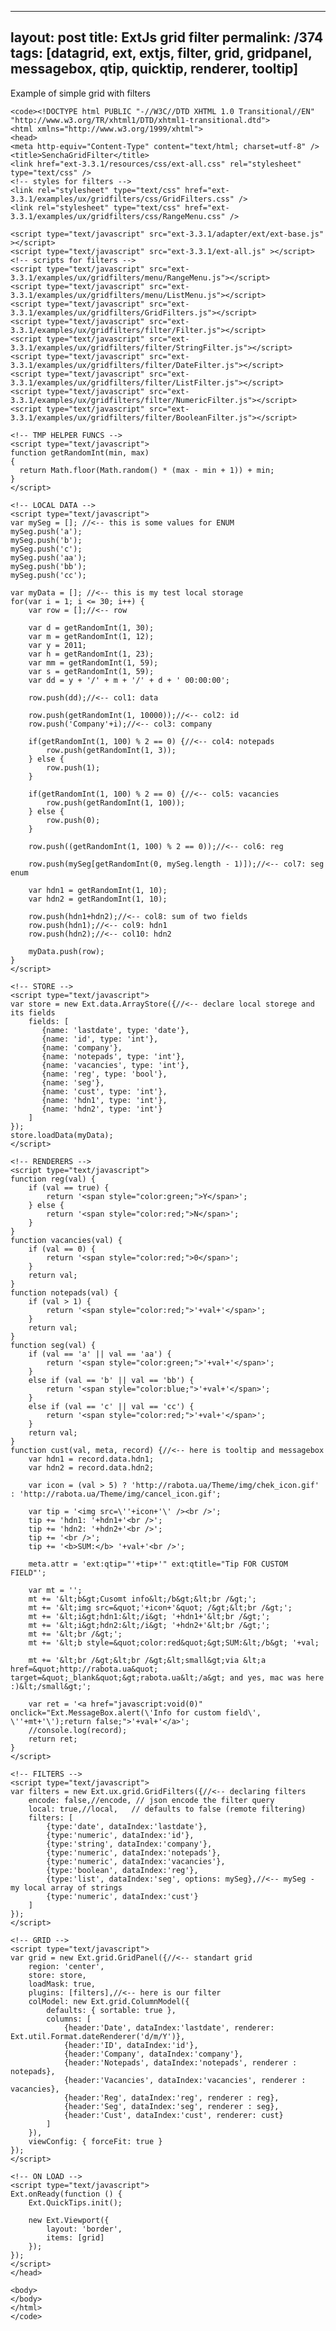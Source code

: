 ---
layout: post
title: ExtJs grid filter
permalink: /374
tags: [datagrid, ext, extjs, filter, grid, gridpanel, messagebox, qtip, quicktip, renderer, tooltip]
----

Example of simple grid with filters

    
    <code><!DOCTYPE html PUBLIC "-//W3C//DTD XHTML 1.0 Transitional//EN" "http://www.w3.org/TR/xhtml1/DTD/xhtml1-transitional.dtd">
    <html xmlns="http://www.w3.org/1999/xhtml">
    <head>
    <meta http-equiv="Content-Type" content="text/html; charset=utf-8" />
    <title>SenchaGridFilter</title>
    <link href="ext-3.3.1/resources/css/ext-all.css" rel="stylesheet" type="text/css" />
    <!-- styles for filters -->
    <link rel="stylesheet" type="text/css" href="ext-3.3.1/examples/ux/gridfilters/css/GridFilters.css" />
    <link rel="stylesheet" type="text/css" href="ext-3.3.1/examples/ux/gridfilters/css/RangeMenu.css" />
    
    <script type="text/javascript" src="ext-3.3.1/adapter/ext/ext-base.js" ></script>
    <script type="text/javascript" src="ext-3.3.1/ext-all.js" ></script>
    <!-- scripts for filters -->
    <script type="text/javascript" src="ext-3.3.1/examples/ux/gridfilters/menu/RangeMenu.js"></script>
    <script type="text/javascript" src="ext-3.3.1/examples/ux/gridfilters/menu/ListMenu.js"></script>
    <script type="text/javascript" src="ext-3.3.1/examples/ux/gridfilters/GridFilters.js"></script>
    <script type="text/javascript" src="ext-3.3.1/examples/ux/gridfilters/filter/Filter.js"></script>
    <script type="text/javascript" src="ext-3.3.1/examples/ux/gridfilters/filter/StringFilter.js"></script>
    <script type="text/javascript" src="ext-3.3.1/examples/ux/gridfilters/filter/DateFilter.js"></script>
    <script type="text/javascript" src="ext-3.3.1/examples/ux/gridfilters/filter/ListFilter.js"></script>
    <script type="text/javascript" src="ext-3.3.1/examples/ux/gridfilters/filter/NumericFilter.js"></script>
    <script type="text/javascript" src="ext-3.3.1/examples/ux/gridfilters/filter/BooleanFilter.js"></script>
    
    <!-- TMP HELPER FUNCS -->
    <script type="text/javascript">
    function getRandomInt(min, max)
    {
      return Math.floor(Math.random() * (max - min + 1)) + min;
    }
    </script>
    
    <!-- LOCAL DATA -->
    <script type="text/javascript">
    var mySeg = []; //<-- this is some values for ENUM
    mySeg.push('a');
    mySeg.push('b');
    mySeg.push('c');
    mySeg.push('aa');
    mySeg.push('bb');
    mySeg.push('cc');
    
    var myData = []; //<-- this is my test local storage
    for(var i = 1; i <= 30; i++) {
    	var row = [];//<-- row
    
    	var d = getRandomInt(1, 30);
    	var m = getRandomInt(1, 12);
    	var y = 2011;
    	var h = getRandomInt(1, 23);
    	var mm = getRandomInt(1, 59);
    	var s = getRandomInt(1, 59);
    	var dd = y + '/' + m + '/' + d + ' 00:00:00';
    
    	row.push(dd);//<-- col1: data
    
    	row.push(getRandomInt(1, 10000));//<-- col2: id
    	row.push('Company'+i);//<-- col3: company
    
    	if(getRandomInt(1, 100) % 2 == 0) {//<-- col4: notepads
    		row.push(getRandomInt(1, 3));
    	} else {
    		row.push(1);
    	}
    
    	if(getRandomInt(1, 100) % 2 == 0) {//<-- col5: vacancies
    		row.push(getRandomInt(1, 100));
    	} else {
    		row.push(0);
    	}
    
    	row.push((getRandomInt(1, 100) % 2 == 0));//<-- col6: reg
    
    	row.push(mySeg[getRandomInt(0, mySeg.length - 1)]);//<-- col7: seg enum
    
    	var hdn1 = getRandomInt(1, 10);
    	var hdn2 = getRandomInt(1, 10);
    
    	row.push(hdn1+hdn2);//<-- col8: sum of two fields
    	row.push(hdn1);//<-- col9: hdn1
    	row.push(hdn2);//<-- col10: hdn2
    
    	myData.push(row);
    }
    </script>
    
    <!-- STORE -->
    <script type="text/javascript">
    var store = new Ext.data.ArrayStore({//<-- declare local storege and its fields
    	fields: [
    	   {name: 'lastdate', type: 'date'},
    	   {name: 'id', type: 'int'},
    	   {name: 'company'},
    	   {name: 'notepads', type: 'int'},
    	   {name: 'vacancies', type: 'int'},
    	   {name: 'reg', type: 'bool'},
    	   {name: 'seg'},
    	   {name: 'cust', type: 'int'},
    	   {name: 'hdn1', type: 'int'},
    	   {name: 'hdn2', type: 'int'}
    	]
    });
    store.loadData(myData);
    </script>
    
    <!-- RENDERERS -->
    <script type="text/javascript">
    function reg(val) {
    	if (val == true) {
    		return '<span style="color:green;">Y</span>';
    	} else {
    		return '<span style="color:red;">N</span>';
    	}
    }
    function vacancies(val) {
    	if (val == 0) {
    		return '<span style="color:red;">0</span>';
    	}
    	return val;
    }
    function notepads(val) {
    	if (val > 1) {
    		return '<span style="color:red;">'+val+'</span>';
    	}
    	return val;
    }
    function seg(val) {
    	if (val == 'a' || val == 'aa') {
    		return '<span style="color:green;">'+val+'</span>';
    	}
    	else if (val == 'b' || val == 'bb') {
    		return '<span style="color:blue;">'+val+'</span>';
    	}
    	else if (val == 'c' || val == 'cc') {
    		return '<span style="color:red;">'+val+'</span>';
    	}
    	return val;
    }
    function cust(val, meta, record) {//<-- here is tooltip and messagebox
    	var hdn1 = record.data.hdn1;
    	var hdn2 = record.data.hdn2;
    
    	var icon = (val > 5) ? 'http://rabota.ua/Theme/img/chek_icon.gif' : 'http://rabota.ua/Theme/img/cancel_icon.gif';
    
    	var tip = '<img src=\''+icon+'\' /><br />';
    	tip += 'hdn1: '+hdn1+'<br />';
    	tip += 'hdn2: '+hdn2+'<br />';
    	tip += '<br />';
    	tip += '<b>SUM:</b> '+val+'<br />';
    
    	meta.attr = 'ext:qtip="'+tip+'" ext:qtitle="Tip FOR CUSTOM FIELD"';
    
    	var mt = '';
    	mt += '&lt;b&gt;Cusomt info&lt;/b&gt;&lt;br /&gt;';
    	mt += '&lt;img src=&quot;'+icon+'&quot; /&gt;&lt;br /&gt;';
    	mt += '&lt;i&gt;hdn1:&lt;/i&gt; '+hdn1+'&lt;br /&gt;';
    	mt += '&lt;i&gt;hdn2:&lt;/i&gt; '+hdn2+'&lt;br /&gt;';
    	mt += '&lt;br /&gt;';
    	mt += '&lt;b style=&quot;color:red&quot;&gt;SUM:&lt;/b&gt; '+val;
    
    	mt += '&lt;br /&gt;&lt;br /&gt;&lt;small&gt;via &lt;a href=&quot;http://rabota.ua&quot; target=&quot;_blank&quot;&gt;rabota.ua&lt;/a&gt; and yes, mac was here :)&lt;/small&gt;';
    
    	var ret = '<a href="javascript:void(0)" onclick="Ext.MessageBox.alert(\'Info for custom field\', \''+mt+'\');return false;">'+val+'</a>';
    	//console.log(record);
    	return ret;
    }
    </script>
    
    <!-- FILTERS -->
    <script type="text/javascript">
    var filters = new Ext.ux.grid.GridFilters({//<-- declaring filters
    	encode: false,//encode, // json encode the filter query
    	local: true,//local,   // defaults to false (remote filtering)
    	filters: [
    		{type:'date', dataIndex:'lastdate'},
    		{type:'numeric', dataIndex:'id'},
    		{type:'string', dataIndex:'company'},
    		{type:'numeric', dataIndex:'notepads'},
    		{type:'numeric', dataIndex:'vacancies'},
    		{type:'boolean', dataIndex:'reg'},		
    		{type:'list', dataIndex:'seg', options: mySeg},//<-- mySeg - my local array of strings
    		{type:'numeric', dataIndex:'cust'}
    	]
    });  
    </script>
    
    <!-- GRID -->
    <script type="text/javascript">
    var grid = new Ext.grid.GridPanel({//<-- standart grid
    	region: 'center',
    	store: store,
    	loadMask: true,
    	plugins: [filters],//<-- here is our filter
    	colModel: new Ext.grid.ColumnModel({
    		defaults: { sortable: true },
    		columns: [
    			{header:'Date', dataIndex:'lastdate', renderer: Ext.util.Format.dateRenderer('d/m/Y')},
    			{header:'ID', dataIndex:'id'},
    			{header:'Company', dataIndex:'company'},
    			{header:'Notepads', dataIndex:'notepads', renderer : notepads},
    			{header:'Vacancies', dataIndex:'vacancies', renderer : vacancies},
    			{header:'Reg', dataIndex:'reg', renderer : reg},
    			{header:'Seg', dataIndex:'seg', renderer : seg},
    			{header:'Cust', dataIndex:'cust', renderer: cust}
    		]
    	}),
    	viewConfig: { forceFit: true }
    });
    </script>
    
    <!-- ON LOAD -->
    <script type="text/javascript">
    Ext.onReady(function () {
    	Ext.QuickTips.init();
    
    	new Ext.Viewport({
    		layout: 'border',
    		items: [grid]
    	});
    });
    </script>
    </head>
    
    <body>
    </body>
    </html>
    </code>

